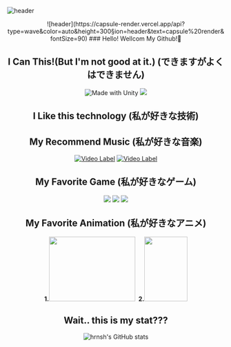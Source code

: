 ![header](https://capsule-render.vercel.app/api?type=wave&color=auto&height=300&section=header&text=capsule%20render&fontSize=90)
<div align = "center">
![header](https://capsule-render.vercel.app/api?type=wave&color=auto&height=300&section=header&text=capsule%20render&fontSize=90)
### Hello! Wellcom My Github!👋

## I Can This!(But I'm not good at it.) (できますがよくはできません)
![Made with Unity](https://img.shields.io/badge/Made%20with-Unity-57b9d3.svg?style=flat&logo=unity)
![](https://img.shields.io/badge/made%20width-C++-#00599C?style=flat&logo=C++)


## I Like this technology (私が好きな技術)

## My Recommend Music (私が好きな音楽)


[![Video Label](http://img.youtube.com/vi/PJRg5ztlsto/1.jpg)](https://youtu.be/PJRg5ztlsto)
[![Video Label](http://img.youtube.com/vi/z2ha36-5iXk/1.jpg)](https://youtu.be/z2ha36-5iXk)


## My Favorite Game (私が好きなゲーム)

[![](https://static.metacritic.com/images/products/games/5/bf036353f8b38ff39292ba9cf7f680a9-98.jpg)](https://www.metacritic.com/game/playstation-4/tales-of-berseria)
[![](https://static.metacritic.com/images/products/games/9/e4c7dbc585abaa821cfabfd32507b834-98.jpg)](https://www.metacritic.com/game/pc/tomb-raider)
[![](http://img.youtube.com/vi/ESBXOOMi7SE/1.jpg)](https://www.metacritic.com/game/pc/metal-gear-solid-v-the-phantom-pain)

## My Favorite Animation (私が好きなアニメ)
<div>
        <strong>1.</strong><img src="https://i.ytimg.com/vi/KonNI2O7_Wk/maxresdefault.jpg" style=" width : 200px; height : 150px;">&nbsp;
        <strong>2.</strong><img src="https://image.yes24.com/goods/90114544/XL" style=" width : 100px; height : 150px;">
</div>

## Wait.. this is my stat???

![hrnsh's GitHub stats](https://github-readme-stats.vercel.app/api?username=hrnsh&show_icons=true&theme=radical)

</div>
